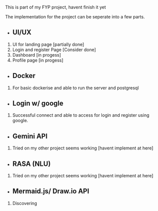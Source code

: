 This is part of my FYP project, havent finish it yet

The implementation for the project can be seperate into a few parts.

- **UI/UX**
  -----------
1. UI for landing page [partially done]
2. Login and register Page [Consider done]
3. Dashboard [in progess]
4. Profile page [in progess]
   
- **Docker**
  -----------
1. For basic dockerise and able to run the server and postgresql
   
- **Login w/ google**
  -----------
1. Successful connect and able to access for login and register using google.
   
- **Gemini API**
   -----------
1. Tried on my other project seems working [havent implement at here]
     
- **RASA (NLU)**
  -----------
1. Tried on my other project seems working [havent implement at here]
  
- **Mermaid.js/ Draw.io API**
  -----------
1. Discovering
